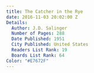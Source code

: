 ```yaml
---
title: The Catcher in the Rye
date: 2016-11-03 20:02:00 Z
Details:
  Author: J.D. Salinger
  Number of Pages: 288
  Date Published: 1951
  City Published: United States
  Readers List Rank: 19
  Boards List Rank: 64
Color: "#E7672F"
---
```


